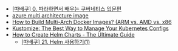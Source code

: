 * [[따배쿠] 0. 따라하면서 배우는 쿠버네티스 입문편](https://www.youtube.com/watch?v=6n5obRKsCRQ&list=PLApuRlvrZKohaBHvXAOhUD-RxD0uQ3z0c)
* [azure multi architecture image](https://learn.microsoft.com/ko-kr/azure/container-registry/push-multi-architecture-images)
* [How to Build Multi-Arch Docker Images? (ARM vs. AMD vs. x86](https://www.youtube.com/watch?v=AQeGdMuJWIM)
* [Kustomize: The Best Way to Manage Your Kubernetes Configs](https://www.youtube.com/watch?v=spCdNeNCuFU)
* [How to Create Helm Charts - The Ultimate Guide](https://www.youtube.com/watch?v=jUYNS90nq8U)
  * [[따배쿠] 21. Helm 사용하기(1)](https://www.youtube.com/watch?v=jUYNS90nq8U)

